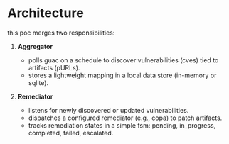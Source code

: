 # Architecture

this poc merges two responsibilities:

1. **Aggregator**

   - polls guac on a schedule to discover vulnerabilities (cves) tied to artifacts (pURLs).
   - stores a lightweight mapping in a local data store (in-memory or sqlite).

2. **Remediator**
   - listens for newly discovered or updated vulnerabilities.
   - dispatches a configured remediator (e.g., copa) to patch artifacts.
   - tracks remediation states in a simple fsm: pending, in_progress, completed, failed, escalated.
